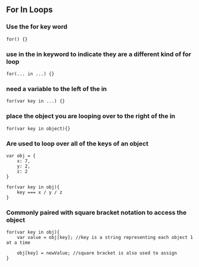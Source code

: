## For In Loops

### Use the for key word

`for() {}`

### use in the in keyword to indicate they are a different kind of for loop

`for(... in ...) {}`

### need a variable to the left of the in

`for(var key in ...) {}`

### place the object you are looping over to the right of the in

`for(var key in object){}`

### Are used to loop over all of the keys of an object

```
var obj = {
    x: 7,
    y: 2,
    z: 2
}

for(var key in obj){
    key === x / y / z   
}

```

### Commonly paired with square bracket notation to access the object

```
for(var key in obj){
    var value = obj[key]; //key is a string representing each object 1 at a time

    obj[key] = newValue; //square bracket is also used to assign
}

```